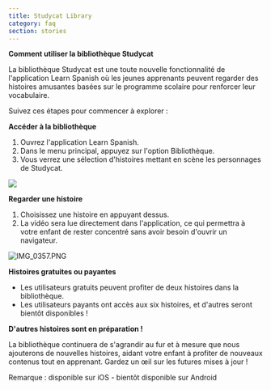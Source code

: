 ```yaml
---
title: Studycat Library
category: faq
section: stories
---
```

**Comment utiliser la bibliothèque Studycat**

La bibliothèque Studycat est une toute nouvelle fonctionnalité de l'application Learn Spanish où les jeunes apprenants peuvent regarder des histoires amusantes basées sur le programme scolaire pour renforcer leur vocabulaire.

Suivez ces étapes pour commencer à explorer :

**Accéder à la bibliothèque**

1. Ouvrez l'application Learn Spanish.
2. Dans le menu principal, appuyez sur l'option Bibliothèque.
3. Vous verrez une sélection d'histoires mettant en scène les personnages de Studycat.

![](https://help.Studycat.com/hc/article_attachments/38812096342041)

**Regarder une histoire**

1. Choisissez une histoire en appuyant dessus.
2. La vidéo sera lue directement dans l'application, ce qui permettra à votre enfant de rester concentré sans avoir besoin d'ouvrir un navigateur.

![IMG_0357.PNG](https://help.Studycat.com/hc/article_attachments/38812096344217)

**Histoires gratuites ou payantes**

* Les utilisateurs gratuits peuvent profiter de deux histoires dans la bibliothèque.
* Les utilisateurs payants ont accès aux six histoires, et d'autres seront bientôt disponibles !

**D'autres histoires sont en préparation !**

La bibliothèque continuera de s'agrandir au fur et à mesure que nous ajouterons de nouvelles histoires, aidant votre enfant à profiter de nouveaux contenus tout en apprenant. 
Gardez un œil sur les futures mises à jour ! 

Remarque : disponible sur iOS - bientôt disponible sur Android